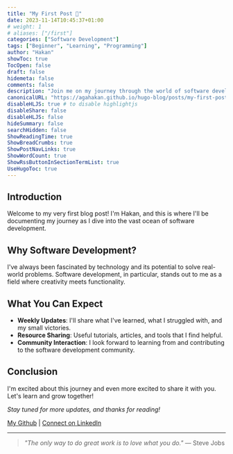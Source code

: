 ```yaml
---
title: "My First Post 🚀"
date: 2023-11-14T10:45:37+01:00
# weight: 1
# aliases: ["/first"]
categories: ["Software Development"]
tags: ["Beginner", "Learning", "Programming"]
author: "Hakan"
showToc: true
TocOpen: false
draft: false
hidemeta: false
comments: false
description: "Join me on my journey through the world of software development."
canonicalURL: "https://agahakan.github.io/hugo-blog/posts/my-first-post"
disableHLJS: true # to disable highlightjs
disableShare: false
disableHLJS: false
hideSummary: false
searchHidden: false
ShowReadingTime: true
ShowBreadCrumbs: true
ShowPostNavLinks: true
ShowWordCount: true
ShowRssButtonInSectionTermList: true
UseHugoToc: true
---
```


## Introduction

Welcome to my very first blog post! I'm Hakan, and this is where I'll be documenting my journey as I dive into the vast ocean of software development.

## Why Software Development?

I've always been fascinated by technology and its potential to solve real-world problems. Software development, in particular, stands out to me as a field where creativity meets functionality.

## What You Can Expect

- **Weekly Updates**: I'll share what I've learned, what I struggled with, and my small victories.
- **Resource Sharing**: Useful tutorials, articles, and tools that I find helpful.
- **Community Interaction**: I look forward to learning from and contributing to the software development community.

## Conclusion

I'm excited about this journey and even more excited to share it with you. Let's learn and grow together!

_Stay tuned for more updates, and thanks for reading!_

[My Github](https://twitter.com/hakan) | [Connect on LinkedIn](https://www.linkedin.com/in/arik-hakan/)

---

> _"The only way to do great work is to love what you do."_ — Steve Jobs
